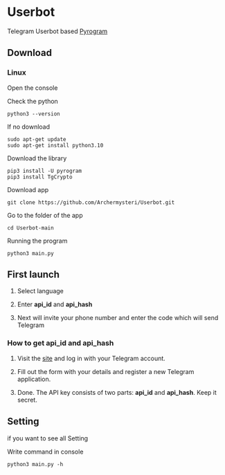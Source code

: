 
# Userbot

Telegram Userbot based [Pyrogram](https://github.com/pyrogram/pyrogram)
## Download 
### Linux


Open the console 


Check the python
```
python3 --version
```

If no download
```
sudo apt-get update
sudo apt-get install python3.10
```

Download the library

```
pip3 install -U pyrogram
pip3 install TgCrypto
```
Download app
```
git clone https://github.com/Archermysteri/Userbot.git
```

Go to the folder of the app
```
cd Userbot-main
```
Running the program
```
python3 main.py
```


## First launch

1. Select language


2. Enter **api_id** and **api_hash**


3. Next will invite your phone number and enter the code which will send Telegram
### How to get **api_id** and **api_hash**


1. Visit the [site](https://my.telegram.org/apps) and log in with your Telegram account.


2. Fill out the form with your details and register a new Telegram application.


3. Done. The API key consists of two parts: **api_id** and **api_hash**. Keep it secret.

## Setting 
if you want to see all Setting 

Write command in console
```
python3 main.py -h
```
